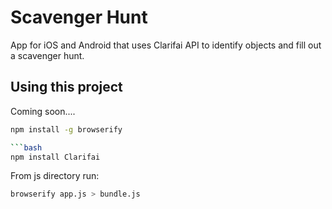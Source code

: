 Scavenger Hunt
=====================

App for iOS and Android that uses Clarifai API to identify objects and fill out a scavenger hunt.

## Using this project

Coming soon....
```bash
npm install -g browserify

```bash
npm install Clarifai
```

From js directory run:
```bash
browserify app.js > bundle.js
```


<!-- We recommend using the [Ionic CLI](https://github.com/driftyco/ionic-cli) to create new Ionic projects that are based on this project but use a ready-made starter template.

For example, to start a new Ionic project with the default tabs interface, make sure the `ionic` utility is installed:

```bash
$ npm install -g ionic
```

Then run: 

```bash
$ ionic start myProject tabs
```

More info on this can be found on the Ionic [Getting Started](http://ionicframework.com/getting-started) page and the [Ionic CLI](https://github.com/driftyco/ionic-cli) repo.

 -->